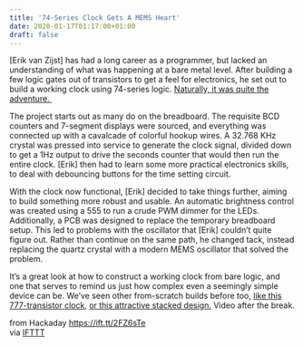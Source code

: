 ```yaml
---
title: '74-Series Clock Gets A MEMS Heart'
date: 2020-01-17T01:17:00+01:00
draft: false
---
```


\[Erik van Zijst\] has had a long career as a programmer, but lacked an understanding of what was happening at a bare metal level. After building a few logic gates out of transistors to get a feel for electronics, he set out to build a working clock using 74-series logic. [Naturally, it was quite the adventure. ](https://medium.com/@erikvanzijst/a-digital-quartz-clock-from-scratch-a80ec5e427)

The project starts out as many do on the breadboard. The requisite BCD counters and 7-segment displays were sourced, and everything was connected up with a cavalcade of colorful hookup wires. A 32.768 KHz crystal was pressed into service to generate the clock signal, divided down to get a 1Hz output to drive the seconds counter that would then run the entire clock. \[Erik\] then had to learn some more practical electronics skills, to deal with debouncing buttons for the time setting circuit.

With the clock now functional, \[Erik\] decided to take things further, aiming to build something more robust and usable. An automatic brightness control was created using a 555 to run a crude PWM dimmer for the LEDs. Additionally, a PCB was designed to replace the temporary breadboard setup. This led to problems with the oscillator that \[Erik\] couldn’t quite figure out. Rather than continue on the same path, he changed tack, instead replacing the quartz crystal with a modern MEMS oscillator that solved the problem.

It’s a great look at how to construct a working clock from bare logic, and one that serves to remind us just how complex even a seemingly simple device can be. We’ve seen other from-scratch builds before too, [like this 777-transistor clock](https://hackaday.com/2016/06/01/transistor-logic-clock-has-777-transistors/), [or this attractive stacked design.](https://hackaday.com/2018/09/06/transistor-logic-clock-gets-stacked-up/) Video after the break.

  
  
from Hackaday https://ift.tt/2FZ6sTe  
via [IFTTT](https://ifttt.com/?ref=da&site=blogger)
